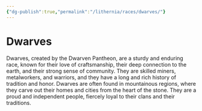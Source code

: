 ```yaml
---
{"dg-publish":true,"permalink":"/lithernia/races/dwarves/"}
---
```



# Dwarves

Dwarves,  created by the Dwarven Pantheon,  are a sturdy and enduring race,  known for their love of craftsmanship,  their deep connection to the earth,  and their strong sense of community.  They are skilled miners,  metalworkers,  and warriors,  and they have a long and rich history of tradition and honor.  Dwarves are often found in mountainous regions,  where they carve out their homes and cities from the heart of the stone.  They are a proud and independent people,  fiercely loyal to their clans and their traditions.
